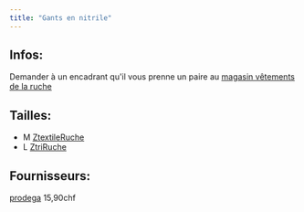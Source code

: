 ```yaml
---
title: "Gants en nitrile"
---
```


## Infos:
Demander à un encadrant qu'il vous prenne un paire au [magasin vêtements de la ruche](notes/zones/magasinVetementsRuche.md)
## Tailles:
- M [ZtextileRuche](ZtextileRuche.md)
- L [ZtriRuche](notes/zones/ZtriRuche.md)
## Fournisseurs:
[prodega](notes/utilisateurs/fournisseurs/prodega.md) 15,90chf